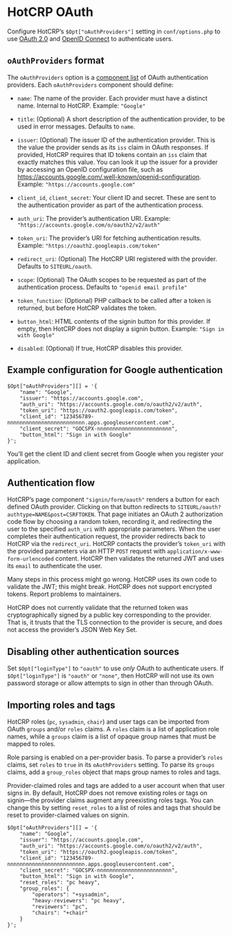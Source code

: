 # HotCRP OAuth

Configure HotCRP’s `$Opt["oAuthProviders"]` setting in `conf/options.php` to use
[OAuth 2.0][OAuth] and [OpenID Connect][] to authenticate users.

## `oAuthProviders` format

The `oAuthProviders` option is a [component list][components] of OAuth
authentication providers. Each `oAuthProviders` component should define:

* `name`: The name of the provider. Each provider must have a distinct name.
  Internal to HotCRP. Example: `"Google"`

* `title`: (Optional) A short description of the authentication provider, to
  be used in error messages. Defaults to `name`.

* `issuer`: (Optional) The issuer ID of the authentication provider. This is
  the value the provider sends as its `iss` claim in OAuth responses. If
  provided, HotCRP requires that ID tokens contain an `iss` claim that exactly
  matches this value. You can look it up the issuer for a provider by
  accessing an OpenID configuration file, such as
  https://accounts.google.com/.well-known/openid-configuration. Example:
  `"https://accounts.google.com"`

* `client_id`, `client_secret`: Your client ID and secret. These are sent to
  the authentication provider as part of the authentication process.

* `auth_uri`: The provider’s authentication URI. Example:
  `"https://accounts.google.com/o/oauth2/v2/auth"`

* `token_uri`: The provider’s URI for fetching authentication results.
  Example: `"https://oauth2.googleapis.com/token"`

* `redirect_uri`: (Optional) The HotCRP URI registered with the provider.
  Defaults to `SITEURL/oauth`.

* `scope`: (Optional) The OAuth scopes to be requested as part of the
  authentication process. Defaults to `"openid email profile"`

* `token_function`: (Optional) PHP callback to be called after a token is
  returned, but before HotCRP validates the token.

* `button_html`: HTML contents of the signin button for this provider. If
  empty, then HotCRP does not display a signin button. Example: `"Sign in with
  Google"`

* `disabled`: (Optional) If true, HotCRP disables this provider.

## Example configuration for Google authentication

```
$Opt["oAuthProviders"][] = '{
    "name": "Google",
    "issuer": "https://accounts.google.com",
    "auth_uri": "https://accounts.google.com/o/oauth2/v2/auth",
    "token_uri": "https://oauth2.googleapis.com/token",
    "client_id": "123456789-nnnnnnnnnnnnnnnnnnnnnnnnn.apps.googleusercontent.com",
    "client_secret": "GOCSPX-nnnnnnnnnnnnnnnnnnnnnnnn",
    "button_html": "Sign in with Google"
}';
```

You’ll get the client ID and client secret from Google when you register your
application.

## Authentication flow

HotCRP’s page component `"signin/form/oauth"` renders a button for each
defined OAuth provider. Clicking on that button redirects to
`SITEURL/oauth?authtype=NAME&post=CSRFTOKEN`. That page initiates an OAuth 2
authorization code flow by choosing a random token, recording it, and
redirecting the user to the specified `auth_uri` with appropriate parameters.
When the user completes their authentication request, the provider redirects
back to HotCRP via the `redirect_uri`. HotCRP contacts the provider’s
`token_uri` with the provided parameters via an HTTP `POST` request with
`application/x-www-form-urlencoded` content. HotCRP then validates the
returned JWT and uses its `email` to authenticate the user.

Many steps in this process might go wrong. HotCRP uses its own code to
validate the JWT; this might break. HotCRP does not support encrypted tokens.
Report problems to maintainers.

HotCRP does not currently validate that the returned token was
cryptographically signed by a public key corresponding to the provider. That
is, it trusts that the TLS connection to the provider is secure, and does not
access the provider’s JSON Web Key Set.

## Disabling other authentication sources

Set `$Opt["loginType"]` to `"oauth"` to use *only* OAuth to authenticate
users. If `$Opt["loginType"]` is `"oauth"` or `"none"`, then HotCRP will not
use its own password storage or allow attempts to sign in other than through
OAuth.

## Importing roles and tags

HotCRP roles (`pc`, `sysadmin`, `chair`) and user tags can be imported from
OAuth `groups` and/or `roles` claims. A `roles` claim is a list of application
role names, while a `groups` claim is a list of opaque group names that must
be mapped to roles.

Role parsing is enabled on a per-provider basis. To parse a provider’s `roles`
claims, set `roles` to `true` in its `oAuthProviders` setting. To parse its
`groups` claims, add a `group_roles` object that maps group names to roles and
tags.

Provider-claimed roles and tags are added to a user account when that user
signs in. By default, HotCRP does not remove existing roles or tags on
signin—the provider claims augment any preexisting roles tags. You can change
this by setting `reset_roles` to a list of roles and tags that should be reset
to provider-claimed values on signin.

```
$Opt["oAuthProviders"][] = '{
    "name": "Google",
    "issuer": "https://accounts.google.com",
    "auth_uri": "https://accounts.google.com/o/oauth2/v2/auth",
    "token_uri": "https://oauth2.googleapis.com/token",
    "client_id": "123456789-nnnnnnnnnnnnnnnnnnnnnnnnn.apps.googleusercontent.com",
    "client_secret": "GOCSPX-nnnnnnnnnnnnnnnnnnnnnnnn",
    "button_html": "Sign in with Google",
    "reset_roles": "pc heavy",
    "group_roles": {
        "operators": "+sysadmin",
        "heavy-reviewers": "pc heavy",
        "reviewers": "pc",
        "chairs": "+chair"
    }
}';
```

[OAuth]: https://en.wikipedia.org/wiki/OAuth
[OpenID Connect]: https://en.wikipedia.org/wiki/OpenID
[components]: ./components.md
